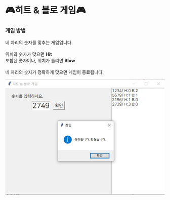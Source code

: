 # :video_game:히트 & 블로 게임:video_game:

### 게임 방법
네 자리의 숫자를 맞추는 게임입니다. <br>
<br>
위치와 숫자가 맞으면 **Hit** <br>
포함된 숫자이나, 위치가 틀리면 **Blow** <br>
<br>
네 자리의 숫자가 정확하게 맞으면 게임이 종료됩니다. <br>

![HitAndBlowGame](Python/HitAndBlowGame/repo/img1.JPG)

